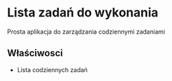 # Lista zadań do wykonania
Prosta aplikacja do zarządzania codziennymi zadaniami
## Właściwosci
* Lista codziennych zadań
